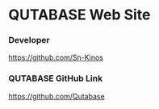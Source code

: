 # QUTABASE Web Site

### Developer
https://github.com/Sn-Kinos

### QUTABASE GitHub Link
https://github.com/Qutabase
